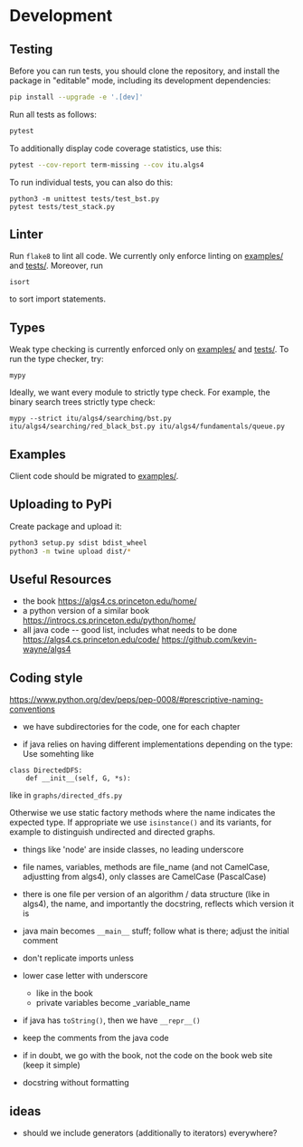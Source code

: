 # Development

## Testing

Before you can run tests, you should clone the repository, and install the
package in "editable" mode, including its development dependencies:
```bash
pip install --upgrade -e '.[dev]'
```
Run all tests as follows:
```bash
pytest
```
To additionally display code coverage statistics, use this:
```bash
pytest --cov-report term-missing --cov itu.algs4
```
To run individual tests, you can also do this:
```
python3 -m unittest tests/test_bst.py
pytest tests/test_stack.py
```

## Linter

Run `flake8` to lint all code. We currently only enforce linting on [examples/](examples) and [tests/](tests).
Moreover, run
```
isort
```
to sort import statements.

## Types

Weak type checking is currently enforced only on [examples/](examples) and [tests/](tests). To run the type checker, try:
```
mypy
```
Ideally, we want every module to strictly type check. For example, the binary search trees strictly type check:
```
mypy --strict itu/algs4/searching/bst.py itu/algs4/searching/red_black_bst.py itu/algs4/fundamentals/queue.py
```


## Examples

Client code should be migrated to [examples/](examples).

## Uploading to PyPi

Create package and upload it:
```bash
python3 setup.py sdist bdist_wheel
python3 -m twine upload dist/*
```

## Useful Resources

- the book https://algs4.cs.princeton.edu/home/
- a python version of a similar book https://introcs.cs.princeton.edu/python/home/
- all java code -- good list, includes what needs to be done https://algs4.cs.princeton.edu/code/ https://github.com/kevin-wayne/algs4

## Coding style 

https://www.python.org/dev/peps/pep-0008/#prescriptive-naming-conventions

- we have subdirectories for the code, one for each chapter

- if java relies on having different implementations depending on the type:
Use somehting like
```
class DirectedDFS:
	def __init__(self, G, *s):
```
like in `graphs/directed_dfs.py`

Otherwise we use static factory methods where the name indicates the expected type.
If appropriate we use `isinstance()` and its variants, for example to distinguish undirected and directed graphs. 

- things like 'node' are inside classes, no leading underscore

- file names, variables, methods are file_name (and not CamelCase, adjustting from algs4), only classes are CamelCase (PascalCase)

- there is one file per version of an algorithm / data structure (like in algs4), the name, and importantly the docstring, reflects which version it is

- java main becomes `__main__` stuff; follow what is there; adjust the initial comment

- don't replicate imports unless 

- lower case letter with underscore
  - like in the book
  - private variables become _variable_name

- if java has `toString()`, then we have `__repr__()`

- keep the comments from the java code 

- if in doubt, we go with the book, not the code on the book web site (keep it simple)

- docstring without formatting

## ideas
- should we include generators (additionally to iterators) everywhere?


